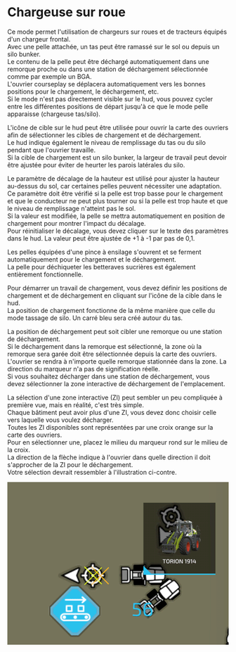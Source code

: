 # Chargeuse sur roue
  
Ce mode permet l'utilisation de chargeurs sur roues et de tracteurs équipés d'un chargeur frontal.   
Avec une pelle attachée, un tas peut être ramassé sur le sol ou depuis un silo bunker.  
Le contenu de la pelle peut être déchargé automatiquement dans une remorque proche ou dans une station de déchargement sélectionnée comme par exemple un BGA.  
L'ouvrier courseplay se déplacera automatiquement vers les bonnes positions pour le chargement, le déchargement, etc.  
Si le mode n'est pas directement visible sur le hud, vous pouvez cycler entre les différentes positions de départ jusqu'à ce que le mode pelle apparaisse (chargeuse tas/silo).  
  
L'icône de cible sur le hud peut être utilisée pour ouvrir la carte des ouvriers afin de sélectionner les cibles de chargement et de déchargement.  
Le hud indique également le niveau de remplissage du tas ou du silo pendant que l'ouvrier travaille.  
Si la cible de chargement est un silo bunker, la largeur de travail peut devoir être ajustée pour éviter de heurter les parois latérales du silo.  
  
Le paramètre de décalage de la hauteur est utilisé pour ajuster la hauteur au-dessus du sol, car certaines pelles peuvent nécessiter une adaptation.   
Ce paramètre doit être vérifié si la pelle est trop basse pour le chargement et que le conducteur ne peut plus tourner ou si la pelle est trop haute et que le niveau de remplissage n'atteint pas le sol.  
Si la valeur est modifiée, la pelle se mettra automatiquement en position de chargement pour montrer l'impact du décalage.  
Pour réinitialiser le décalage, vous devez cliquer sur le texte des paramètres dans le hud. La valeur peut être ajustée de +1 à -1 par pas de 0,1.  
  
Les pelles équipées d'une pince à ensilage s'ouvrent et se ferment automatiquement pour le chargement et le déchargement.  
La pelle pour déchiqueter les betteraves sucrières est également entièrement fonctionnelle.  


  
Pour démarrer un travail de chargement, vous devez définir les positions de chargement et de déchargement en cliquant sur l'icône de la cible dans le hud.  
La position de chargement fonctionne de la même manière que celle du mode tassage de silo. Un carré bleu sera créé autour du tas.  
  
La position de déchargement peut soit cibler une remorque ou une station de déchargement.  
Si le déchargement dans la remorque est sélectionné, la zone où la remorque sera garée doit être sélectionnée depuis la carte des ouvriers.  
L'ouvrier se rendra à n'importe quelle remorque stationnée dans la zone. La direction du marqueur n'a pas de signification réelle.  
Si vous souhaitez décharger dans une station de déchargement, vous devez sélectionner la zone interactive de déchargement de l'emplacement.  


  
La sélection d'une zone interactive (ZI) peut sembler un peu compliquée à première vue, mais en réalité, c'est très simple.  
Chaque bâtiment peut avoir plus d'une ZI, vous devez donc choisir celle vers laquelle vous voulez décharger.  
Toutes les ZI disponibles sont représentées par une croix orange sur la carte des ouvriers.  
Pour en sélectionner une, placez le milieu du marqueur rond sur le milieu de la croix.  
La direction de la flèche indique à l'ouvrier dans quelle direction il doit s'approcher de la ZI pour le déchargement.  
Votre sélection devrait ressembler à l'illustration ci-contre.  


![Image](../assets/images/shovelloadertrigger_0_0_830_610.png)

